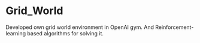 # Grid_World
Developed own grid world environment in OpenAI gym. And Reinforcement-learning based algorithms for solving it.
